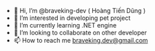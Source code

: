 - 👋 Hi, I’m @braveking-dev ( Hoàng Tiến Dũng )
- 👀 I’m interested in developing pet project
- 🌱 I’m currently learning .NET engine
- 💞️ I’m looking to collaborate on other developer
- 📫 How to reach me braveking.dev@gmail.com

<!---
braveking-dev/braveking-dev is a ✨ special ✨ repository because its `README.md` (this file) appears on your GitHub profile.
You can click the Preview link to take a look at your changes.
--->
